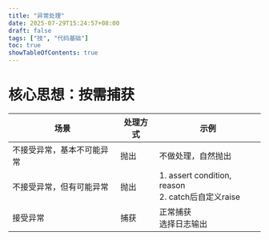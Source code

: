 ```yaml
---
title: "异常处理"
date: 2025-07-29T15:24:57+08:00
draft: false
tags: ["技", "代码基础"]
toc: true
showTableOfContents: true
---
```


# 核心思想：按需捕获
| 场景 | 处理方式 | 示例 |
| --- | --- | --- |
| 不接受异常，基本不可能异常 | 抛出 | 不做处理，自然抛出 |
| 不接受异常，但有可能异常 | 抛出 | 1. assert condition, reason<br>2. catch后自定义raise |
| 接受异常 | 捕获 | 正常捕获<br>选择日志输出 |



